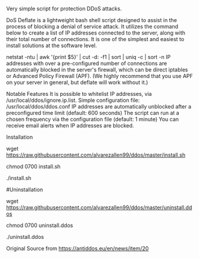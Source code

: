 
Very simple script for protection DDoS attacks.
 

DoS Deflate is a lightweight bash shell script designed to assist in the process of blocking a denial of service attack. It utilizes the command below to create a list of IP addresses connected to the server, along with their total number of connections. It is one of the simplest and easiest to install solutions at the software level.

netstat -ntu | awk '{print $5}' | cut -d: -f1 | sort | uniq -c | sort -n
IP addresses with over a pre-configured number of connections are automatically blocked in the server's firewall, which can be direct iptables or Advanced Policy Firewall (APF). (We highly recommend that you use APF on your server in general, but deflate will work without it.)

Notable Features
It is possible to whitelist IP addresses, via /usr/local/ddos/ignore.ip.list.
Simple configuration file: /usr/local/ddos/ddos.conf
IP addresses are automatically unblocked after a preconfigured time limit (default: 600 seconds)
The script can run at a chosen frequency via the configuration file (default: 1 minute)
You can receive email alerts when IP addresses are blocked.

Installation

wget https://raw.githubusercontent.com/alvarezallen99/ddos/master/install.sh

chmod 0700 install.sh

./install.sh


#Uninstallation


wget https://raw.githubusercontent.com/alvarezallen99/ddos/master/uninstall.ddos

chmod 0700 uninstall.ddos

./uninstall.ddos

Original Source from https://antiddos.eu/en/news/item/20
